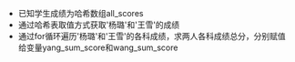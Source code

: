 - 已知学生成绩为哈希数组all\_scores
- 通过哈希表取值方式获取'杨璐'和'王雪'的成绩
- 通过for循环遍历'杨璐'和'王雪'的各科成绩，求两人各科成绩总分，分别赋值给变量yang\_sum\_score和wang\_sum\_score